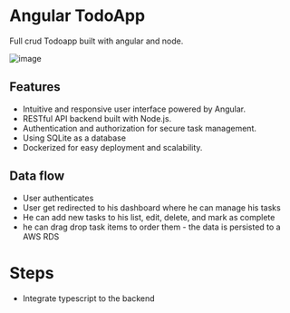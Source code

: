 # Angular TodoApp

Full crud Todoapp built with angular and node.

![image](https://github.com/user-attachments/assets/5a1ef99b-7c48-478f-a0e2-493d21b6d704)

## Features

- Intuitive and responsive user interface powered by Angular.
- RESTful API backend built with Node.js.
- Authentication and authorization for secure task management.
- Using SQLite as a database
- Dockerized for easy deployment and scalability.

## Data flow

- User authenticates
- User get redirected to his dashboard where he can manage his tasks
- He can add new tasks to his list, edit, delete, and mark as complete
- he can drag drop task items to order them - the data is persisted to a AWS RDS

# Steps

- Integrate typescript to the backend
